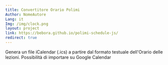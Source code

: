 ```yaml
---
title: Convertitore Orario Polimi
Author: NomeAutore
Lang: it
Img: /img/clock.png
layout: project
link: https://bebora.github.io/polimi-schedule-js/
redirect: true
---
```

Genera un file iCalendar (.ics) a partire dal formato testuale dell'Orario delle lezioni. Possibilità di importare su Google Calendar

